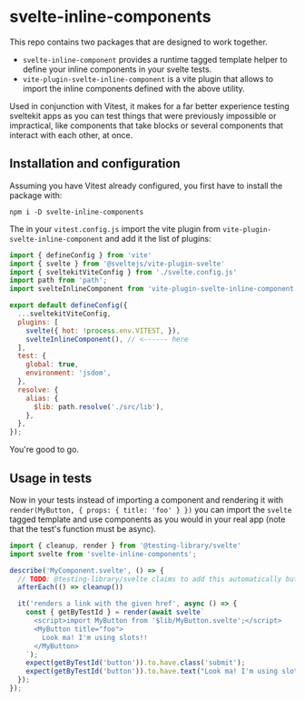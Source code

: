 # svelte-inline-components

This repo contains two packages that are designed to work together.

- `svelte-inline-component` provides a runtime tagged template helper to define your inline components in your svelte tests.
- `vite-plugin-svelte-inline-component` is a vite plugin that allows to import the inline components defined with the above utility.


Used in conjunction with Vitest, it makes for a far better experience testing sveltekit apps as you can test things that were previously impossible or impractical, like
components that take blocks or several components that interact with each other, at once.

## Installation and configuration

Assuming you have Vitest already configured, you first have to install the package with:

```shell
npm i -D svelte-inline-components
```

The in your `vitest.config.js` import the vite plugin from `vite-plugin-svelte-inline-component` and add it the list of plugins:

```js
import { defineConfig } from 'vite'
import { svelte } from '@sveltejs/vite-plugin-svelte'
import { sveltekitViteConfig } from './svelte.config.js'
import path from 'path';
import svelteInlineComponent from 'vite-plugin-svelte-inline-component';

export default defineConfig({
  ...sveltekitViteConfig,
  plugins: [
    svelte({ hot: !process.env.VITEST, }),
    svelteInlineComponent(), // <------ here
  ],
  test: {
    global: true,
    environment: 'jsdom',
  },
  resolve: {
    alias: {
      $lib: path.resolve('./src/lib'),
    },
  },
});
```

You're good to go.

## Usage in tests

Now in your tests instead of importing a component and rendering it with `render(MyButton, { props: { title: 'foo' } })` you can import
the `svelte` tagged template and use components as you would in your real app (note that the test's function must be async).

```js
import { cleanup, render } from '@testing-library/svelte'
import svelte from 'svelte-inline-components';

describe('MyComponent.svelte', () => {
  // TODO: @testing-library/svelte claims to add this automatically but it doesn't work without explicit afterEach
  afterEach(() => cleanup())

  it('renders a link with the given href', async () => {
    const { getByTestId } = render(await svelte`
      <script>import MyButton from '$lib/MyButton.svelte';</script>
      <MyButton title="foo">
        Look ma! I'm using slots!!
      </MyButton>
    `);
    expect(getByTestId('button')).to.have.class('submit');
    expect(getByTestId('button')).to.have.text("Look ma! I'm using slots!!");
  });
});
```


